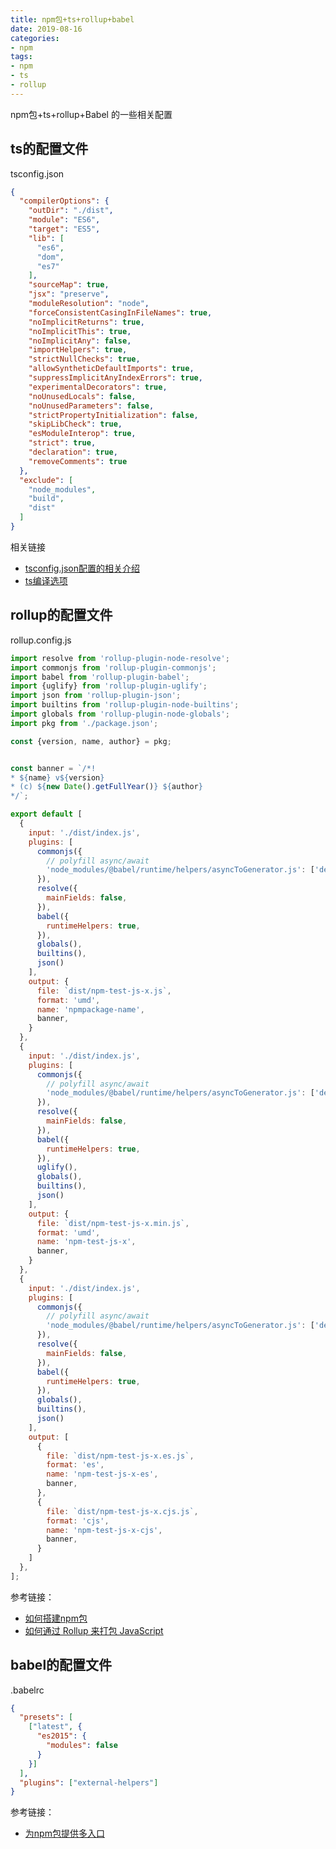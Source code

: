 ```yaml
---
title: npm包+ts+rollup+babel
date: 2019-08-16
categories:
- npm
tags:
- npm
- ts
- rollup
---
```


npm包+ts+rollup+Babel 的一些相关配置



## ts的配置文件

tsconfig.json

```json
{
  "compilerOptions": {
    "outDir": "./dist",
    "module": "ES6",
    "target": "ES5",
    "lib": [
      "es6",
      "dom",
      "es7"
    ],
    "sourceMap": true,
    "jsx": "preserve",
    "moduleResolution": "node",
    "forceConsistentCasingInFileNames": true,
    "noImplicitReturns": true,
    "noImplicitThis": true,
    "noImplicitAny": false,
    "importHelpers": true,
    "strictNullChecks": true,
    "allowSyntheticDefaultImports": true,
    "suppressImplicitAnyIndexErrors": true,
    "experimentalDecorators": true,
    "noUnusedLocals": false,
    "noUnusedParameters": false,
    "strictPropertyInitialization": false,
    "skipLibCheck": true,
    "esModuleInterop": true,
    "strict": true,
    "declaration": true,
    "removeComments": true
  },
  "exclude": [
    "node_modules",
    "build",
    "dist"
  ]
}
```

相关链接

- [tsconfig.json配置的相关介绍](https://www.tslang.cn/docs/handbook/tsconfig-json.html)
- [ts编译选项](https://www.tslang.cn/docs/handbook/compiler-options.html)



## rollup的配置文件

rollup.config.js

```javascript
import resolve from 'rollup-plugin-node-resolve';
import commonjs from 'rollup-plugin-commonjs';
import babel from 'rollup-plugin-babel';
import {uglify} from 'rollup-plugin-uglify';
import json from 'rollup-plugin-json';
import builtins from 'rollup-plugin-node-builtins';
import globals from 'rollup-plugin-node-globals';
import pkg from './package.json';

const {version, name, author} = pkg;


const banner = `/*!
* ${name} v${version}
* (c) ${new Date().getFullYear()} ${author}
*/`;

export default [
  {
    input: './dist/index.js',
    plugins: [
      commonjs({
        // polyfill async/await
        'node_modules/@babel/runtime/helpers/asyncToGenerator.js': ['default']
      }),
      resolve({
        mainFields: false,
      }),
      babel({
        runtimeHelpers: true,
      }),
      globals(),
      builtins(),
      json()
    ],
    output: {
      file: `dist/npm-test-js-x.js`,
      format: 'umd',
      name: 'npmpackage-name',
      banner,
    }
  },
  {
    input: './dist/index.js',
    plugins: [
      commonjs({
        // polyfill async/await
        'node_modules/@babel/runtime/helpers/asyncToGenerator.js': ['default']
      }),
      resolve({
        mainFields: false,
      }),
      babel({
        runtimeHelpers: true,
      }),
      uglify(),
      globals(),
      builtins(),
      json()
    ],
    output: {
      file: `dist/npm-test-js-x.min.js`,
      format: 'umd',
      name: 'npm-test-js-x',
      banner,
    }
  },
  {
    input: './dist/index.js',
    plugins: [
      commonjs({
        // polyfill async/await
        'node_modules/@babel/runtime/helpers/asyncToGenerator.js': ['default']
      }),
      resolve({
        mainFields: false,
      }),
      babel({
        runtimeHelpers: true,
      }),
      globals(),
      builtins(),
      json()
    ],
    output: [
      {
        file: `dist/npm-test-js-x.es.js`,
        format: 'es',
        name: 'npm-test-js-x-es',
        banner,
      },
      {
        file: `dist/npm-test-js-x.cjs.js`,
        format: 'cjs',
        name: 'npm-test-js-x-cjs',
        banner,
      }
    ]
  },
];
```

参考链接：

- [如何搭建npm包](https://juejin.im/post/5c487f90f265da61715ea622)
- [如何通过 Rollup 来打包 JavaScript](https://juejin.im/entry/57edcefda22b9d005bb0d62c)



## babel的配置文件

.babelrc

```json
{
  "presets": [
    ["latest", {
      "es2015": {
        "modules": false
      }
    }]
  ],
  "plugins": ["external-helpers"]
}
```

参考链接：

- [为npm包提供多入口](https://xiaoiver.github.io/coding/2017/07/17/%E4%B8%BAnpm%E5%8C%85%E6%8F%90%E4%BE%9B%E5%A4%9A%E5%85%A5%E5%8F%A3.html)

